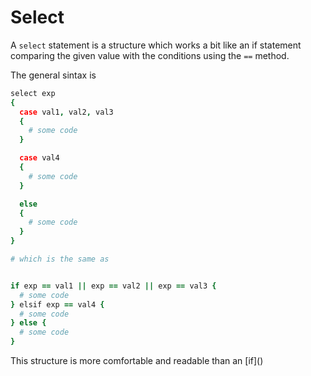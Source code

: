 # Select

A `select` statement is a structure which works a bit like an if statement comparing the given value with the conditions using the `==` method.

The general sintax is

```coffeescript
select exp 
{
  case val1, val2, val3 
  {
    # some code
  }

  case val4 
  {
    # some code
  }

  else 
  {
    # some code
  }
}

# which is the same as


if exp == val1 || exp == val2 || exp == val3 {
  # some code
} elsif exp == val4 {
  # some code
} else {
  # some code
}
```

This structure is more comfortable and readable than an \[if\]\(\)

